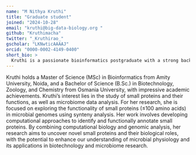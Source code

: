 ```yaml
---
name: "M Nithya Kruthi"
title: "Graduate student"
joined: "2024-10-28"
email: "kruthi@big-data-biology.org "
github: "Kruthimacha"
twitter: "_Kruthirao_"
gscholar: "LKNwticAAAAJ"
orcid: "0000-0002-4149-0400"
short_bio: >
  Kruthi is a passionate bioinformatics postgraduate with a strong background in research. Skilled in bioinformatics tools, biotechnology techniques, and committed to advancing genomic studies for the betterment of humanity. 
---
```


Kruthi holds a Master of Science (MSc) in Bioinformatics from Amity University, Noida, and a Bachelor of Science (B.Sc.) in Biotechnology, Zoology, and Chemistry from Osmania University, with impressive academic achievements. Kruthi’s interest lies in the study of small proteins and their functions, as well as microbiome data analysis. For her research, she is focused on exploring the functionality of small proteins (≤100 amino acids) in microbial genomes using synteny analysis. Her work involves developing computational approaches to identify and functionally annotate small proteins. By combining computational biology and genomic analysis, her research aims to uncover novel small proteins and their biological roles, with the potential to enhance our understanding of microbial physiology and its applications in biotechnology and microbiome research.  


